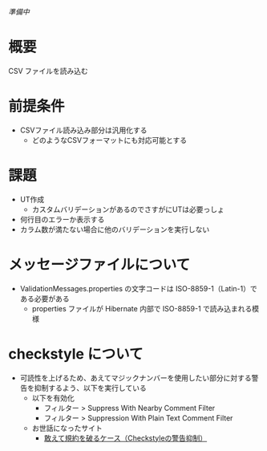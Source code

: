 *準備中*  

# 概要  

CSV ファイルを読み込む

# 前提条件  

* CSVファイル読み込み部分は汎用化する  
  * どのようなCSVフォーマットにも対応可能とする  

# 課題  

* UT作成  
  * カスタムバリデーションがあるのでさすがにUTは必要っしょ  
* 何行目のエラーか表示する  
* カラム数が満たない場合に他のバリデーションを実行しない  

# メッセージファイルについて

* ValidationMessages.properties の文字コードは ISO-8859-1（Latin-1）である必要がある  
  * properties ファイルが Hibernate 内部で ISO-8859-1 で読み込まれる模様  

# checkstyle について

* 可読性を上げるため、あえてマジックナンバーを使用したい部分に対する警告を抑制するよう、以下を実行している
  * 以下を有効化
    * フィルター > Suppress With Nearby Comment Filter
    * フィルター > Suppression With Plain Text Comment Filter
  * お世話になったサイト
    * [敢えて規約を破るケース（Checkstyleの警告抑制）](http://daisuke-m.hatenablog.com/entry/20090914/1252946741)

